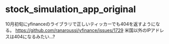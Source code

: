 # stock_simulation_app_original
10月初旬にyfinanceのライブラリで正しいティッカーでも404を返すようになる。
https://github.com/ranaroussi/yfinance/issues/1729
米国以外のIPアドレスは404になるみたい...?
